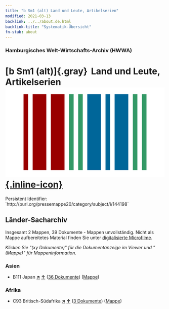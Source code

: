 ```yaml
---
title: "b Sm1 (alt) Land und Leute, Artikelserien"
modified: 2021-03-13
backlink: ../../about.de.html
backlink-title: "Systematik-Übersicht"
fn-stub: about
---
```


### Hamburgisches Welt-Wirtschafts-Archiv (HWWA)

# [b Sm1 (alt)]{.gray}&#8201; Land und Leute, Artikelserien &#160; [![Wikidata](/images/Wikidata-logo.svg "Wikidata"){.inline-icon}](http://www.wikidata.org/entity/Q104699228)

<div class="hint">Persistent Identifier: `http://purl.org/pressemappe20/category/subject/i/144198`</div>







## Länder-Sacharchiv




Insgesamt 2 Mappen, 39 Dokumente - Mappen unvollständig.
Nicht als Mappe aufbereitetes Material finden Sie unter [digitalisierte Microfilme](/film/h1_sh.de.html).

_Klicken Sie "(xy Dokumente)" für die Dokumentanzeige im Viewer und "(Mappe)" für Mappeninformation._




### Asien

- B111 Japan [**&nearr;**](../../../geo/i/141272/about.de.html "Japan (alle Mappen)") [**&uarr;**](../../../geo/about.de.html#B111 "Ländersystematik") (<a href="https://pm20.zbw.eu/iiifview/folder/sh/141272,144198" title="über: Japan : Land und Leute, Artikelserien" target="_blank">36 Dokumente</a>) ([Mappe](../../../../folder/sh/1412xx/141272/1441xx/144198/about.de.html))

### Afrika

- C93 Britisch-Südafrika [**&nearr;**](../../../geo/i/141454/about.de.html "Britisch-Südafrika (alle Mappen)") [**&uarr;**](../../../geo/about.de.html#C93 "Ländersystematik") (<a href="https://pm20.zbw.eu/iiifview/folder/sh/141454,144198" title="über: Britisch-Südafrika : Land und Leute, Artikelserien" target="_blank">3 Dokumente</a>) ([Mappe](../../../../folder/sh/1414xx/141454/1441xx/144198/about.de.html))








